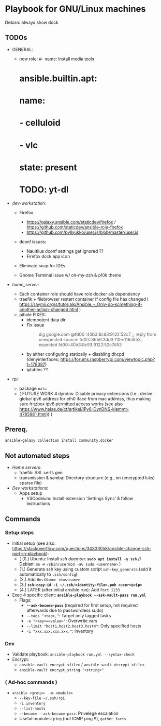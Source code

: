 # Playbook for GNU/Linux machines

Debian: always show dock

## TODOs
- GENERAL:
  - new role:
    #- name: Install media tools
    #  ansible.builtin.apt:
    #    name:
    #      - celluloid
    #      - vlc
    #    state: present
    # TODO: yt-dl

- *dev-workstation*:
  - Firefox
    - https://galaxy.ansible.com/staticdev/firefox / https://github.com/staticdev/ansible-role-firefox
    - https://github.com/pyllyukko/user.js/blob/master/user.js

  - dconf issues:
    - Naultilus dconf settings get ignored ??
    - Firefox dock app icon

  - Eliminate snap for IDEs
  - Gnome Terminal issue w/ oh-my-zsh & p10k theme

- *home_server*:
  - Each container role should have role docker als dependency
  - traefik + filebrowser  restart container if config file has changed  ( https://raymii.org/s/tutorials/Ansible_-_Only-do-something-if-another-action-changed.html )
  - pihole FIXES:
     - idempotent data dir
     - Fix issue
       > dig google.com @fd00::40b3:8c93:9122:52c7
       ;; reply from unexpected source: fd00::8656:3dd3:f10e:116d#53, expected fd00::40b3:8c93:9122:52c7#53
      - by either configuring statically + disabling dhcpd (denyinterfaces; https://forums.raspberrypi.com/viewtopic.php?t=178387)
      - iptables ??

- *rpi*:
  - package `nala`
  - ( FUTURE WORK 4 dyndns: Disable privacy extensions (i.e., derive global ipv6 address for eth0 iface from mac address, thus making sure fritzbox ipv6 permitted access works  (see also https://www.heise.de/ct/artikel/IPv6-DynDNS-klemmt-4785681.html)) )


## Prereq.
```bash
ansible-galaxy collection install community.docker
```


## Not automated steps
* *Home servers*:
  * traefik: SSL certs gen
  * transmission & samba: Directory structure (e.g., on (encrypted luks) sparse file)
* *Dev workstations*:
  * Apps setup
    * VSCod~~e~~ium: Install extension 'Settings Sync' & follow instructions


## Commands
### Setup steps
* Initial setup   (see also: https://stackoverflow.com/questions/34333058/ansible-change-ssh-port-in-playbook):
  * ( (0.) Ubuntu: Install *ssh daemon*: **`sudo apt install -y ssh`**  //  Debian: `su` &rarr; `/sbin/usermod -aG sudo <username>` )
  * (1.) Generate ssh key using custom script `ssh-key_generate` (add it automatically to `.ssh/config`)
  * (2.) Add `HostNamne <hostname>`
  * (3.) **`ssh-copy-id -i ~/.ssh/<identity-file>.pub <user>@<ip>`**
  * (4.) LATER (after initial ansible run): Add `Port 2233`
* Exec 4 specific client: **`ansible-playbook --ask-vault-pass run.yml`**
  * Flags:
    * **`--ask-become-pass`**  (required for first setup, not required afterwards due to passwordless sudo)
    * `--tags "<tag>,"`: Target only tagged tasks
    * `-e "<key>=<value>"`: Overwrite vars
    * `--limit "host1,host2,host3,host4"`: Only specified hosts
    * `-i "xxx.xxx.xxx.xxx,"`: Inventory

### Dev
* Validate playbook: `ansible-playbook run.yml --syntax-check`
* Encrypt:
  * `ansible-vault encrypt <file>`   /   `ansible-vault decrypt <file>`
  * `ansible-vault encrypt_string "<string>"`

### ( Ad-hoc commands )
* `ansible <group>  -m <module>`
  * `--key-file ~/.ssh/rpi`
  * `-i inventory`
  * `--list-hosts`
  * `--become --ask-become-pass`: Privelege escalation
  * Useful modules: `ping` (not ICMP ping !!), `gather_facts`
